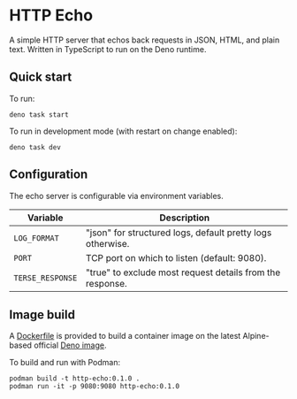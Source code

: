 # HTTP Echo

A simple HTTP server that echos back requests in JSON, HTML, and plain text.
Written in TypeScript to run on the Deno runtime.

## Quick start

To run:

```
deno task start
```

To run in development mode (with restart on change enabled):

```
deno task dev
```

## Configuration

The echo server is configurable via environment variables.

| Variable         | Description                                                |
| ---------------- | ---------------------------------------------------------- |
| `LOG_FORMAT`     | "json" for structured logs, default pretty logs otherwise. |
| `PORT`           | TCP port on which to listen (default: 9080).               |
| `TERSE_RESPONSE` | "true" to exclude most request details from the response.  |

## Image build

A [Dockerfile](./Dockerfile) is provided to build a container image on the latest Alpine-based official [Deno image](https://hub.docker.com/r/denoland/deno).

To build and run with Podman:

```
podman build -t http-echo:0.1.0 .
podman run -it -p 9080:9080 http-echo:0.1.0
```
